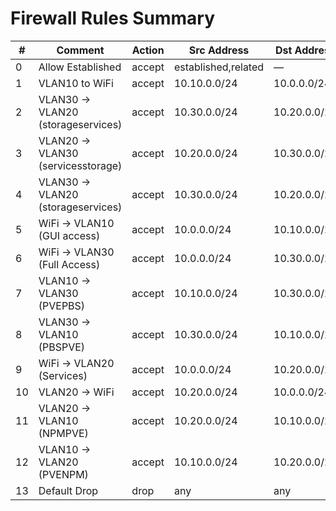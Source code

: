 # Firewall Rules Summary

| #  | Comment                                  | Action | Src Address      | Dst Address      |
|----|------------------------------------------|--------|------------------|------------------|
| 0  | Allow Established                        | accept | established,related | —              |
| 1  | VLAN10 to WiFi                           | accept | 10.10.0.0/24     | 10.0.0.0/24      |
| 2  | VLAN30 → VLAN20 (storageservices)        | accept | 10.30.0.0/24     | 10.20.0.0/24     |
| 3  | VLAN20 → VLAN30 (servicesstorage)        | accept | 10.20.0.0/24     | 10.30.0.0/24     |
| 4  | VLAN30 → VLAN20 (storageservices)        | accept | 10.30.0.0/24     | 10.20.0.0/24     |
| 5  | WiFi → VLAN10 (GUI access)               | accept | 10.0.0.0/24      | 10.10.0.0/24     |
| 6  | WiFi → VLAN30 (Full Access)              | accept | 10.0.0.0/24      | 10.30.0.0/24     |
| 7  | VLAN10 → VLAN30 (PVEPBS)                 | accept | 10.10.0.0/24     | 10.30.0.0/24     |
| 8  | VLAN30 → VLAN10 (PBSPVE)                 | accept | 10.30.0.0/24     | 10.10.0.0/24     |
| 9  | WiFi → VLAN20 (Services)                 | accept | 10.0.0.0/24      | 10.20.0.0/24     |
| 10 | VLAN20 → WiFi                            | accept | 10.20.0.0/24     | 10.0.0.0/24      |
| 11 | VLAN20 → VLAN10 (NPMPVE)                 | accept | 10.20.0.0/24     | 10.10.0.0/24     |
| 12 | VLAN10 → VLAN20 (PVENPM)                 | accept | 10.10.0.0/24     | 10.20.0.0/24     |
| 13 | Default Drop                             | drop   | any              | any              |
